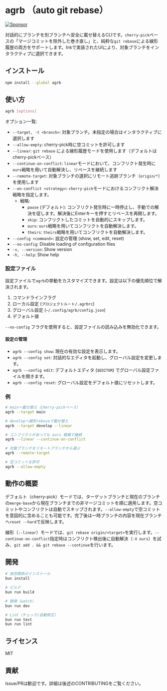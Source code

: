 # agrb （auto git rebase）

<a href="https://github.com/sponsors/riya-amemiya"><img alt="Sponsor" src="https://img.shields.io/badge/sponsor-30363D?style=for-the-badge&logo=GitHub-Sponsors&logoColor=#white" /></a>

対話的にブランチを別ブランチへ安全に載せ替えるCLIです。`cherry-pick`ベースの「マージコミットを除外した巻き直し」と、純粋な`git rebase`による線形履歴の両方をサポートします。Inkで実装されたUIにより、対象ブランチをインタラクティブに選択できます。

## インストール

```bash
npm install --global agrb
```

## 使い方

```bash
agrb [options]
```

オプション一覧:

- `--target, -t <branch>`: 対象ブランチ。未指定の場合はインタラクティブに選択します
- `--allow-empty`: cherry-pick時に空コミットを許可します
- `--linear`: `git rebase` による線形履歴モードを使用します（デフォルトはcherry-pickベース）
- `--continue-on-conflict`: `linear`モードにおいて、コンフリクト発生時に`ours`戦略を用いて自動解決し、リベースを継続します
- `--remote-target`: 対象ブランチの選択にリモート追跡ブランチ（`origin/*`）を使用します
- `--on-conflict <strategy>`: `cherry-pick`モードにおけるコンフリクト解決戦略を指定します。
  - 戦略:
    - `pause` (デフォルト): コンフリクト発生時に一時停止し、手動での解決を促します。解決後にEnterキーを押すとリベースを再開します。
    - `skip`: コンフリクトしたコミットを自動的にスキップします。
    - `ours`: `ours`戦略を用いてコンフリクトを自動解決します。
    - `theirs`: `theirs`戦略を用いてコンフリクトを自動解決します。
- `--config <command>`: 設定の管理 (show, set, edit, reset)
- `--no-config`: Disable loading of configuration files
- `-v, --version`: Show version
- `-h, --help`: Show help

### 設定ファイル

設定ファイルで`agrb`の挙動をカスタマイズできます。設定は以下の優先順位で解決されます。

1. コマンドラインフラグ
2. ローカル設定 (`プロジェクトルート/.agrbrc`)
3. グローバル設定 (`~/.config/agrb/config.json`)
4. デフォルト値

`--no-config` フラグを使用すると、設定ファイルの読み込みを無効化できます。

#### 設定の管理

- `agrb --config show`: 現在の有効な設定を表示します。
- `agrb --config set`: 対話的なエディタを起動し、グローバル設定を変更します。
- `agrb --config edit`: デフォルトエディタ (`$EDITOR`) でグローバル設定ファイルを開きます。
- `agrb --config reset`: グローバル設定をデフォルト値にリセットします。

### 例

```bash
# mainへ載せ替え（cherry-pickベース）
agrb --target main

# developへ線形rebaseで載せ替え
agrb --target develop --linear

# コンフリクトがあっても ours 戦略で継続
agrb --linear --continue-on-conflict

# 対象ブランチをリモートブランチから選ぶ
agrb --remote-target

# 空コミットを許可
agrb --allow-empty
```

## 動作の概要

デフォルト（cherry-pick）モードでは、ターゲットブランチと現在のブランチの`merge-base`から現在ブランチまでの非マージコミットを順に適用します。空コミットやコンフリクトは自動でスキップされます。`--allow-empty`で空コミットを意図的に含めることも可能です。完了後は一時ブランチの内容を現在ブランチへ`reset --hard`で反映します。

線形（`--linear`）モードでは、`git rebase origin/<target>`を実行します。`--continue-on-conflict`指定時はコンフリクト検出後に自動解決（`-X ours`）を試み、`git add . && git rebase --continue`を行います。

## 開発

```bash
# 依存関係のインストール
bun install

# ビルド
bun run build

# 開発（watch）
bun run dev

# Lint（チェック/自動修正）
bun run test
bun run lint
```

## ライセンス

MIT

## 貢献

Issue/PRは歓迎です。詳細は後述のCONTRIBUTINGをご覧ください。
